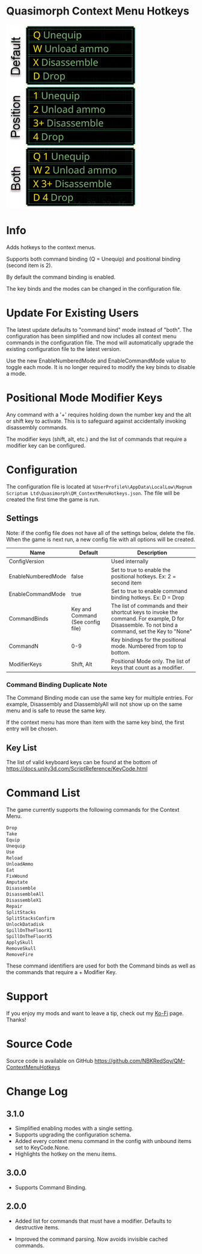 
# Quasimorph Context Menu Hotkeys

![All modes screenshot](media/thumbnail.png)

# Info
Adds hotkeys to the context menus. 

Supports both command binding (Q = Unequip) and positional binding (second item is 2).

By default the command binding is enabled.

The key binds and the modes can be changed in the configuration file.

# Update For Existing Users

The latest update defaults to "command bind" mode instead of "both".
The configuration has been simplified and now includes all context menu commands in the configuration file.
The mod will automatically upgrade the existing configuration file to the latest version.

Use the new EnableNumberedMode and EnableCommandMode value to toggle each mode.  It is no longer required to modify the key binds to disable a mode.

# Positional Mode Modifier Keys
Any command with a '+' requires holding down the number key and the alt or shift key to activate.
This is to safeguard against accidentally invoking disassembly commands.

The modifier keys (shift, alt, etc.) and the list of commands that require a modifier key can be configured.


# Configuration

The configuration file is located at ```%UserProfile%\AppData\LocalLow\Magnum Scriptum Ltd\Quasimorph\QM_ContextMenuHotkeys.json```.
The file will be created the first time the game is run.

## Settings
Note: if the config file does not have all of the settings below, delete the file.  When the game is next run, a new config file with all options will be created.

|Name|Default|Description|
|--|--|--|
|ConfigVersion||Used internally|
|EnableNumberedMode|false|Set to true to enable the positional hotkeys.  Ex: 2 = second item|
|EnableCommandMode|true|Set to true to enable command binding hotkeys.  Ex:  D = Drop|
|CommandBinds|Key and Command (See config file)|The list of commands and their shortcut keys to invoke the command.  For example, D for Disassemble.  To not bind a command, set the Key to "None"|
|CommandN|0-9|Key bindings for the positional mode. Numbered from top to bottom.|
|ModifierKeys|Shift, Alt|Positional Mode only. The list of keys that count as a modifier.|


### Command Binding Duplicate Note
The Command Binding mode can use the same key for multiple entries.  For example, Disassembly and DiassemblyAll will not show up on the same menu and is safe to reuse the same key.

If the context menu has more than item with the same key bind, the first entry will be chosen.

## Key List
The list of valid keyboard keys can be found  at the bottom of https://docs.unity3d.com/ScriptReference/KeyCode.html

# Command List

The game currently supports the following commands for the Context Menu.

```
Drop
Take
Equip
Unequip
Use
Reload
UnloadAmmo
Eat
FixWound
Amputate
Disassemble
DisassembleAll
DisassembleX1
Repair
SplitStacks
SplitStacksConfirm
UnlockDatadisk
SpillOnTheFloorX1
SpillOnTheFloorX5
ApplySkull
RemoveSkull
RemoveFire
```

These command identifiers are used for both the Command binds as well as the commands that require a <number> + Modifier Key.

# Support
If you enjoy my mods and want to leave a tip, check out my [Ko-Fi](https://ko-fi.com/nbkredspy71915) page.
Thanks!

# Source Code
Source code is available on GitHub https://github.com/NBKRedSpy/QM-ContextMenuHotkeys

# Change Log

## 3.1.0
* Simplified enabling modes with a single setting.
* Supports upgrading the configuration schema.
* Added every context menu command in the config with unbound items set to KeyCode.None.
* Highlights the hotkey on the menu items.

## 3.0.0
* Supports Command Binding.

## 2.0.0

* Added list for commands that must have a modifier.  Defaults to destructive items.

* Improved the command parsing.  Now avoids invisible cached commands.



